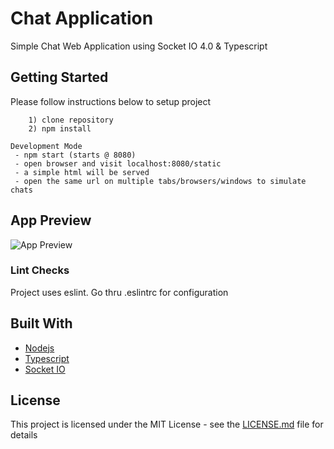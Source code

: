 # Chat Application

Simple Chat Web Application using Socket IO 4.0 & Typescript

## Getting Started

Please follow instructions below to setup project

```
    1) clone repository
    2) npm install
```

```
Development Mode
 - npm start (starts @ 8080)
 - open browser and visit localhost:8080/static
 - a simple html will be served
 - open the same url on multiple tabs/browsers/windows to simulate chats
```

## App Preview
![App Preview](https://i.imgur.com/1PmSJow.png)


### Lint Checks

Project uses eslint. Go thru .eslintrc for configuration

## Built With
* [Nodejs](https://nodejs.org/)
* [Typescript](https://www.typescriptlang.org)
* [Socket IO](https://socket.io/)

## License

This project is licensed under the MIT License - see the [LICENSE.md](license.md) file for details
